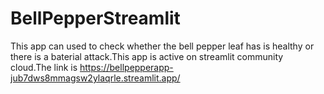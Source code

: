 # BellPepperStreamlit
This app can used to check whether the bell pepper leaf has is healthy or there is a baterial attack.This app is active on streamlit community cloud.The link is
https://bellpepperapp-jub7dws8mmagsw2ylaqrle.streamlit.app/
